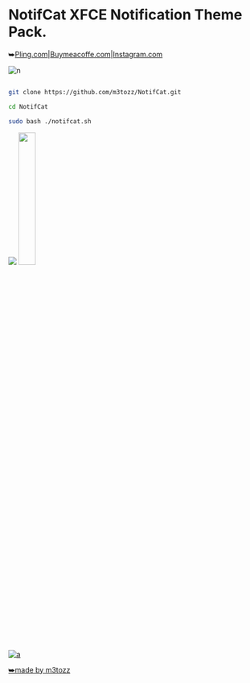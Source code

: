 # NotifCat XFCE Notification Theme Pack.
⮩<a href="https://www.pling.com/p/2030201/">Pling.com</a>|<a href="https://www.buymeacoffee.com/m3tozz/">Buymeacoffe.com</a>|<a href="https://www.instagram.com/metozz.exe/">Instagram.com</a>

![n](https://user-images.githubusercontent.com/79897762/235468495-fda40073-cb0d-4f6c-95bc-b20921edfba0.png)

```bash

git clone https://github.com/m3tozz/NotifCat.git 
```
```bash
cd NotifCat 
```
```bash
sudo bash ./notifcat.sh
```
<p align="left"><img src="https://user-images.githubusercontent.com/79897762/235989595-3f791615-6882-4c24-ae52-e9da906d0a80.png"> <a href="https://www.pling.com/p/2030201/" target="_blank"> <align="right"><img src="https://store.kde.org/images/system/ocsstore-download-button.png" width="26%">
  
![a](https://user-images.githubusercontent.com/79897762/235471983-c7ad69a0-576a-471e-95e7-034ac9336824.png)

⮩made by m3tozz
